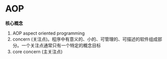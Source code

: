 # **AOP**

**核心概念**

1. AOP aspect oriented programming
2. concern  \(关注点\)。程序中有意义的、小的、可管理的、可描述的软件组成部分。一个关注点通常只有一个特定的概念目标
3. core concern \(主关注点\)



